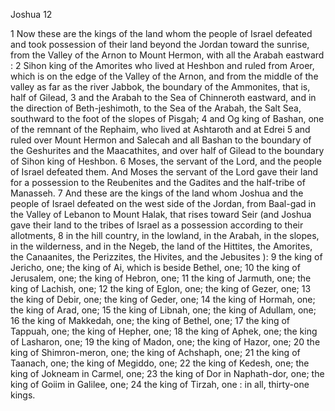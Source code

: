 Joshua 12

1	Now these are the kings of the land whom the people of Israel defeated and took possession of their land beyond the Jordan toward the sunrise, from the Valley of the Arnon to Mount Hermon, with all the Arabah eastward :
2	Sihon king of the Amorites who lived at Heshbon and ruled from Aroer, which is on the edge of the Valley of the Arnon, and from the middle of the valley as far as the river Jabbok, the boundary of the Ammonites, that is, half of Gilead,
3	and the Arabah to the Sea of Chinneroth eastward, and in the direction of Beth-jeshimoth, to the Sea of the Arabah, the Salt Sea, southward to the foot of the slopes of Pisgah;
4	and Og king of Bashan, one of the remnant of the Rephaim, who lived at Ashtaroth and at Edrei
5	and ruled over Mount Hermon and Salecah and all Bashan to the boundary of the Geshurites and the Maacathites, and over half of Gilead to the boundary of Sihon king of Heshbon.
6	Moses, the servant of the Lord, and the people of Israel defeated them. And Moses the servant of the Lord gave their land for a possession to the Reubenites and the Gadites and the half-tribe of Manasseh.
7	And these are the kings of the land whom Joshua and the people of Israel defeated on the west side of the Jordan, from Baal-gad in the Valley of Lebanon to Mount Halak, that rises toward Seir (and Joshua gave their land to the tribes of Israel as a possession according to their allotments,
8	in the hill country, in the lowland, in the Arabah, in the slopes, in the wilderness, and in the Negeb, the land of the Hittites, the Amorites, the Canaanites, the Perizzites, the Hivites, and the Jebusites ):
9	the king of Jericho, one; the king of Ai, which is beside Bethel, one;
10	the king of Jerusalem, one; the king of Hebron, one;
11	the king of Jarmuth, one; the king of Lachish, one;
12	the king of Eglon, one; the king of Gezer, one;
13	the king of Debir, one; the king of Geder, one;
14	the king of Hormah, one; the king of Arad, one;
15	the king of Libnah, one; the king of Adullam, one;
16	the king of Makkedah, one; the king of Bethel, one;
17	the king of Tappuah, one; the king of Hepher, one;
18	the king of Aphek, one; the king of Lasharon, one;
19	the king of Madon, one; the king of Hazor, one;
20	the king of Shimron-meron, one; the king of Achshaph, one;
21	the king of Taanach, one; the king of Megiddo, one;
22	the king of Kedesh, one; the king of Jokneam in Carmel, one;
23	the king of Dor in Naphath-dor, one; the king of Goiim in Galilee, one;
24	the king of Tirzah, one : in all, thirty-one kings.

